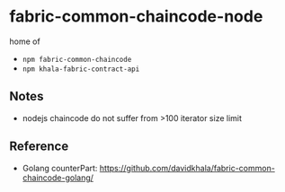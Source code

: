 # fabric-common-chaincode-node

home of 
- `npm fabric-common-chaincode`
- `npm khala-fabric-contract-api`


## Notes
- nodejs chaincode do not suffer from >100 iterator size limit   

## Reference
 - Golang counterPart: https://github.com/davidkhala/fabric-common-chaincode-golang/ 

